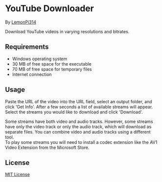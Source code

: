 # YouTube Downloader
By [LemonPi314](https://github.com/LemonPi314)

Download YouTube videos in varying resolutions and bitrates.
## Requirements
* Windows operating system
* 30 MB of free space for the executable
* 70 MB of free space for temporary files
* Internet connection
## Usage
Paste the URL of the video into the URL field, select an output folder, and click 'Get Info'. After a few seconds a list of available streams will appear. Select the streams you would like to download and click 'Download'.

Some streams have both video and audio tracks. However, some streams have only the video track or only the audio track, which will download as separate files. You can combine video and audio tracks using a different tool.  
To play some streams you will need to install a codec extension like the AV1 Video Extension from the Microsoft Store.
## License
[MIT License](https://choosealicense.com/licenses/mit/)